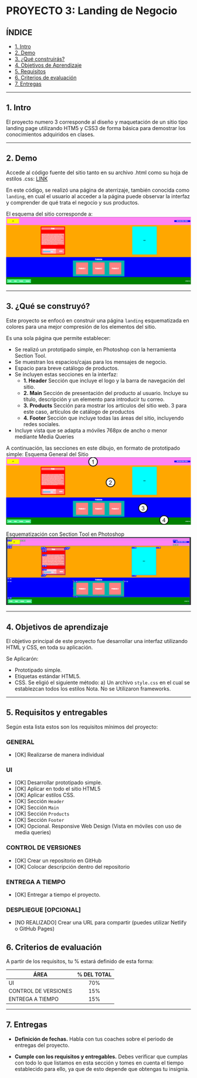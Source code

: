      
# PROYECTO 3: Landing de Negocio

## **ÍNDICE**

* [1. Intro](#1-intro)
* [2. Demo](#2-demo)
* [3. ¿Qué construirás?](#3-qu%C3%A9-construir%C3%A1s)
* [4. Objetivos de Aprendizaje](#4-objetivos-de-aprendizaje)
* [5. Requisitos](#5-requisitos-y-entregables)
* [6. Criterios de evaluación](#6-criterios-de-evaluaci%C3%B3n)
* [7. Entregas](#7-entregas)

****

## 1. Intro

El proyecto numero 3 corresponde al diseño y maquetación de un sitio tipo landing page utilizando HTM5 y CSS3 de forma básica para demostrar los conocimientos adquiridos en clases.

****

## 2. Demo

Accede al código fuente del sitio tanto en su archivo .html como su hoja de estilos .css: 
[LINK](https://github.com/UDDBootcamp/7M_FULLSTACK_M3_PROY/tree/master/demo)

En este código, se realizó una página de aterrizaje, también conocida como `landing`, en cual el usuario al acceder a la página puede observar la interfaz y comprender de qué trata el negocio y sus productos.

El esquema del sitio corresponde a:
![imagen](./images/Landing.png)

****

## 3. ¿Qué se construyó? 

Este proyecto se enfocó en construir una página `landing` esquematizada en colores para una mejor compresión de los elementos del sitio.

Es una sola página que permite establecer:

- Se realizó un prototipado simple, en Photoshop con la herramienta Section Tool.
- Se muestran los espacios/cajas para los mensajes de negocio.
- Espacio para breve catálogo de productos.
- Se incluyen estas secciones en la interfaz:
  - **1. Header**
    Sección que incluye el logo y la barra de navegación del sitio.
  - **2. Main**
    Sección de presentación del producto al usuario. Incluye su título, descripción y un elemento para introducir tu correo.
  - **3. Products**
    Sección para mostrar los artículos del sitio web. 3 para este caso, artículos de catálogo de productos
  - **4. Footer**
    Sección que incluye todas las áreas del sitio, incluyendo redes sociales.
- Incluye vista que se adapta a móviles 768px de ancho o menor mediante Media Queries


A continuación, las secciones en este dibujo, en formato de prototipado simple:
Esquema General del Sitio
![imagen](./images/plan2.png)

Esquematización con Section Tool en Photoshop
![imagen](./images/Maqueta.png)

****

## 4. Objetivos de aprendizaje

El objetivo principal de este proyecto fue desarrollar una interfaz utilizando HTML y CSS, en toda su aplicación.

Se Aplicarón:

- Prototipado simple.
- Etiquetas estándar HTML5.
- CSS. Se eligió el siguiente método:
    a) Un archivo `style.css` en el cual se establezcan todos los estilos
    Nota. No se Utilizaron frameworks.


****

## 5. Requisitos y entregables

Según esta lista estos son los requisitos mínimos del proyecto:

### GENERAL

- [OK] Realizarse de manera individual

### UI
- [OK] Desarrollar prototipado simple.
- [OK] Aplicar en todo el sitio HTML5
- [OK] Aplicar estilos CSS.
- [OK] Sección `Header`
- [OK] Sección `Main`
- [OK] Sección `Products`
- [OK] Sección `Footer`
- [OK] Opcional. Responsive Web Design (Vista en móviles con uso de media queries)

### CONTROL DE VERSIONES
- [OK] Crear un repositorio en GitHub
- [OK] Colocar descripción dentro del repositorio

### ENTREGA A TIEMPO
- [OK] Entregar a tiempo el proyecto.

### DESPLIEGUE [OPCIONAL]
- [NO REALIZADO] Crear una URL para compartir (puedes utilizar Netlify o GitHub Pages)

## 6. Criterios de evaluación

A partir de los requisitos, tu % estará definido de esta forma:

| ÁREA       | % DEL TOTAL |
| ------------- |:-------------:|
| UI      | 70%     |
| CONTROL DE VERSIONES      | 15%     |
| ENTREGA A TIEMPO | 15%      |

****

## 7. Entregas

- **Definición de fechas.** Habla con tus coaches sobre el periodo de entregas del proyecto.

- **Cumple con los requisitos y entregables.** Debes verificar que cumplas con todo lo que listamos en esta sección y tomes en cuenta el tiempo establecido para ello, ya que de esto depende que obtengas tu insignia.
